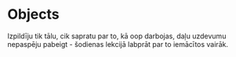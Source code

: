 # Objects
Izpildīju tik tālu, cik sapratu par to, kā oop darbojas, daļu uzdevumu nepaspēju pabeigt - šodienas lekcijā labprāt par to iemācītos vairāk.
